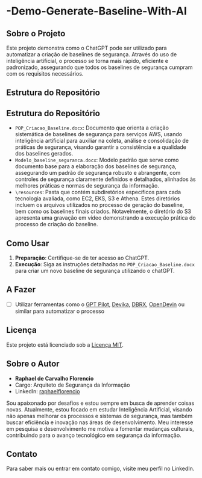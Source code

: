 # -Demo-Generate-Baseline-With-AI

## Sobre o Projeto

Este projeto demonstra como o ChatGPT pode ser utilizado para automatizar a criação de baselines de segurança. Através do uso de inteligência artificial, o processo se torna mais rápido, eficiente e padronizado, assegurando que todos os baselines de segurança cumpram com os requisitos necessários.

## Estrutura do Repositório

## Estrutura do Repositório

- `POP_Criacao_Baseline.docx`: Documento que orienta a criação sistemática de baselines de segurança para serviços AWS, usando inteligência artificial para auxiliar na coleta, análise e consolidação de práticas de segurança, visando garantir a consistência e a qualidade dos baselines gerados.
- `Modelo_baseline_seguranca.docx`: Modelo padrão que serve como documento base para a elaboração dos baselines de segurança, assegurando um padrão de segurança robusto e abrangente, com controles de segurança claramente definidos e detalhados, alinhados às melhores práticas e normas de segurança da informação.
- `\resources`: Pasta que contém subdiretórios específicos para cada tecnologia avaliada, como EC2, EKS, S3 e Athena. Estes diretórios incluem os arquivos utilizados no processo de geração do baseline, bem como os baselines finais criados. Notavelmente, o diretório do S3 apresenta uma gravação em vídeo demonstrando a execução prática do processo de criação do baseline.

## Como Usar

1. **Preparação**: Certifique-se de ter acesso ao ChatGPT.
2. **Execução**: Siga as instruções detalhadas no `POP_Criacao_Baseline.docx` para criar um novo baseline de segurança utilizando o chatGPT.

## A Fazer

- [ ] Utilizar ferramentas como o [GPT Pilot](https://www.youtube.com/watch?v=xQlnqTMC9xA&list=PLyQhIiC8pBQth5iX-o_Ys_aveomLyGugk&index=4&t=586s&ab_channel=MatthewBerman), [Devika](https://www.youtube.com/watch?v=kw9nTK42bTw&list=PLyQhIiC8pBQth5iX-o_Ys_aveomLyGugk&index=5&ab_channel=MatthewBerman), [DBRX](https://www.youtube.com/watch?v=0Z4BGBCl4gc&list=PLyQhIiC8pBQth5iX-o_Ys_aveomLyGugk&index=6&ab_channel=MatthewBerman), [OpenDevin](https://www.youtube.com/watch?v=dKD4a_sv69o&list=PLyQhIiC8pBQth5iX-o_Ys_aveomLyGugk&index=7&ab_channel=MatthewBerman) ou similar para automatizar o processo

## Licença

Este projeto está licenciado sob a [Licença MIT](LICENSE).

## Sobre o Autor

- **Raphael de Carvalho Florencio**
- Cargo: Arquiteto de Segurança da Informação
- LinkedIn: [raphaelflorencio](https://linkedin.com/in/raphaelflorencio)

Sou apaixonado por desafios e estou sempre em busca de aprender coisas novas. Atualmente, estou focado em estudar Inteligência Artificial, visando não apenas melhorar os processos e sistemas de segurança, mas também buscar eficiência e inovação nas áreas de desenvolvimento. Meu interesse em pesquisa e desenvolvimento me motiva a fomentar mudanças culturais, contribuindo para o avanço tecnológico em segurança da informação.

## Contato

Para saber mais ou entrar em contato comigo, visite meu perfil no LinkedIn.

